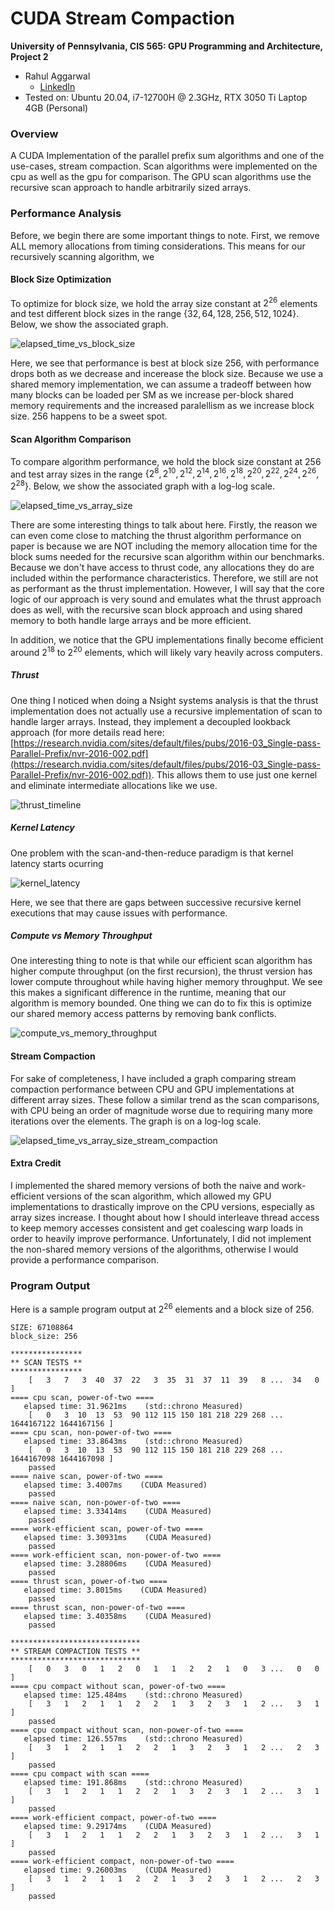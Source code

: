 CUDA Stream Compaction
======================

**University of Pennsylvania, CIS 565: GPU Programming and Architecture, Project 2**

* Rahul Aggarwal
  * [LinkedIn](https://www.linkedin.com/in/rahul-aggarwal-32133a1b3/)
* Tested on: Ubuntu 20.04, i7-12700H @ 2.3GHz, RTX 3050 Ti Laptop 4GB (Personal)

### Overview

A CUDA Implementation of the parallel prefix sum algorithms and one of the use-cases, stream compaction. Scan algorithms were implemented on the cpu as well as the gpu for comparison. The GPU scan algorithms use the recursive scan approach to handle arbitrarily sized arrays.

### Performance Analysis

Before, we begin there are some important things to note. First, we remove ALL memory allocations from timing considerations. This means for our recursively scanning algorithm, we 

#### Block Size Optimization

To optimize for block size, we hold the array size constant at $2^26$ elements and test different block sizes in the range $\{32, 64, 128, 256, 512, 1024\}$. Below, we show the associated graph.

![elapsed_time_vs_block_size](img/elapsed_time_vs_block_size.png)

Here, we see that performance is best at block size 256, with performance drops both as we decrease and incerease the block size. Because we use a shared memory implementation, we can assume a tradeoff between how many blocks can be loaded per SM as we increase per-block shared memory requirements and the increased paralellism as we increase block size. 256 happens to be a sweet spot.

#### Scan Algorithm Comparison

To compare algorithm performance, we hold the block size constant at 256 and test array sizes in the range $\{2^8, 2^{10}, 2^{12}, 2^{14}, 2^{16}, 2^{18}, 2^{20}, 2^{22}, 2^{24}, 2^{26}, 2^{28}\}$. Below, we show the associated graph with a log-log scale.

![elapsed_time_vs_array_size](img/elapsed_time_vs_array_size.png)

There are some interesting things to talk about here. Firstly, the reason we can even come close to matching the thrust algorithm performance on paper is because we are NOT including the memory allocation time for the block sums needed for the recursive scan algorithm within our benchmarks. Because we don't have access to thrust code, any allocations they do are included within the performance characteristics. Therefore, we still are not as performant as the thrust implementation. However, I will say that the core logic of our approach is very sound and emulates what the thrust approach does as well, with the recursive scan block approach and using shared memory to both handle large arrays and be more efficient.

In addition, we notice that the GPU implementations finally become efficient around $2^{18}$ to $2^{20}$ elements, which will likely vary heavily across computers.

##### Thrust

One thing I noticed when doing a Nsight systems analysis is that the thrust implementation does not actually use a recursive implementation of scan to handle larger arrays. Instead, they implement a decoupled lookback approach (for more details read here: [https://research.nvidia.com/sites/default/files/pubs/2016-03_Single-pass-Parallel-Prefix/nvr-2016-002.pdf](https://research.nvidia.com/sites/default/files/pubs/2016-03_Single-pass-Parallel-Prefix/nvr-2016-002.pdf)). This allows them to use just one kernel and eliminate intermediate allocations like we use.

![thrust_timeline](img/thrust_timeline.png)

##### Kernel Latency

One problem with the scan-and-then-reduce paradigm is that kernel latency starts ocurring

![kernel_latency](img/kernel_latency.png)

Here, we see that there are gaps between successive recursive kernel executions that may cause issues with performance.

##### Compute vs Memory Throughput

One interesting thing to note is that while our efficient scan algorithm has higher compute throughput (on the first recursion), the thrust version has lower compute throughout while having higher memory throughput. We see this makes a significant difference in the runtime, meaning that our algorithm is memory bounded. One thing we can do to fix this is optimize our shared memory access patterns by removing bank conflicts.

![compute_vs_memory_throughput](img/compute_vs_memory_throughput.png)

#### Stream Compaction

For sake of completeness, I have included a graph comparing stream compaction performance between CPU and GPU implementations at different array sizes. These follow a similar trend as the scan comparisons, with CPU being an order of magnitude worse due to requiring many more iterations over the elements. The graph is on a log-log scale.

![elapsed_time_vs_array_size_stream_compaction](img/elapsed_time_vs_array_size_stream_compaction.png)

#### Extra Credit

I implemented the shared memory versions of both the naive and work-efficient versions of the scan algorithm, which allowed my GPU implementations to drastically improve on the CPU versions, especially as array sizes increase.
I thought about how I should interleave thread access to keep memory accesses consistent and get coalescing warp loads in order to heavily improve performance.
Unfortunately, I did not implement the non-shared memory versions of the algorithms, otherwise I would provide a performance comparison.

### Program Output

Here is a sample program output at $2^{26}$ elements and a block size of 256.

```
SIZE: 67108864
block_size: 256

****************
** SCAN TESTS **
****************
    [   3   7   3  40  37  22   3  35  31  37  11  39   8 ...  34   0 ]
==== cpu scan, power-of-two ====
   elapsed time: 31.9621ms    (std::chrono Measured)
    [   0   3  10  13  53  90 112 115 150 181 218 229 268 ... 1644167122 1644167156 ]
==== cpu scan, non-power-of-two ====
   elapsed time: 33.8643ms    (std::chrono Measured)
    [   0   3  10  13  53  90 112 115 150 181 218 229 268 ... 1644167098 1644167098 ]
    passed
==== naive scan, power-of-two ====
   elapsed time: 3.4007ms    (CUDA Measured)
    passed
==== naive scan, non-power-of-two ====
   elapsed time: 3.33414ms    (CUDA Measured)
    passed
==== work-efficient scan, power-of-two ====
   elapsed time: 3.30931ms    (CUDA Measured)
    passed
==== work-efficient scan, non-power-of-two ====
   elapsed time: 3.28806ms    (CUDA Measured)
    passed
==== thrust scan, power-of-two ====
   elapsed time: 3.8015ms    (CUDA Measured)
    passed
==== thrust scan, non-power-of-two ====
   elapsed time: 3.40358ms    (CUDA Measured)
    passed

*****************************
** STREAM COMPACTION TESTS **
*****************************
    [   0   3   0   1   2   0   1   1   2   2   1   0   3 ...   0   0 ]
==== cpu compact without scan, power-of-two ====
   elapsed time: 125.484ms    (std::chrono Measured)
    [   3   1   2   1   1   2   2   1   3   2   3   1   2 ...   3   1 ]
    passed
==== cpu compact without scan, non-power-of-two ====
   elapsed time: 126.557ms    (std::chrono Measured)
    [   3   1   2   1   1   2   2   1   3   2   3   1   2 ...   2   3 ]
    passed
==== cpu compact with scan ====
   elapsed time: 191.868ms    (std::chrono Measured)
    [   3   1   2   1   1   2   2   1   3   2   3   1   2 ...   3   1 ]
    passed
==== work-efficient compact, power-of-two ====
   elapsed time: 9.29174ms    (CUDA Measured)
    [   3   1   2   1   1   2   2   1   3   2   3   1   2 ...   3   1 ]
    passed
==== work-efficient compact, non-power-of-two ====
   elapsed time: 9.26003ms    (CUDA Measured)
    [   3   1   2   1   1   2   2   1   3   2   3   1   2 ...   2   3 ]
    passed
```